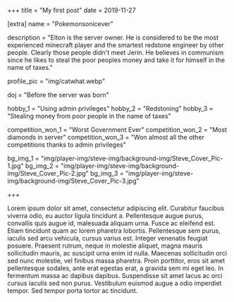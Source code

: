 +++
title = "My first post"
date = 2019-11-27

[extra]
name = "Pokemonsonicever"

description = "Elton is the server owner. He is considered to be the most experienced minecraft player and the smartest redstone engineer by other people. Clearly those people didn't meet Jerin. He believes in communism since he likes to steal the poor peoples money and take it for himself in the name of taxes."

profile_pic = "img/catwhat.webp"

doj = "Before the server was born"

hobby_1 = "Using admin privileges"
hobby_2 = "Redstoning"
hobby_3 = "Stealing money from poor people in the name of taxes"

competition_won_1 = "Worst Government Ever"
competition_won_2 = "Most diamonds in server"
competition_won_3 = "Won almost all the other competitions thanks to admin privileges"

bg_img_1 = "img/player-img/steve-img/background-img/Steve_Cover_Pic-1.jpg"
bg_img_2 = "img/player-img/steve-img/background-img/Steve_Cover_Pic-2.jpg"
bg_img_3 = "img/player-img/steve-img/background-img/Steve_Cover_Pic-3.jpg"

+++

Lorem ipsum dolor sit amet, consectetur adipiscing elit. Curabitur faucibus viverra odio, eu auctor ligula tincidunt a. Pellentesque augue purus, convallis quis augue id, malesuada aliquam urna. Fusce ac eleifend est. Etiam tincidunt quam ac lorem pharetra lobortis. Pellentesque sem purus, iaculis sed arcu vehicula, cursus varius est. Integer venenatis feugiat posuere. Praesent rutrum, neque in molestie aliquet, magna mauris sollicitudin mauris, ac suscipit urna enim id nulla. Maecenas sollicitudin orci sed nunc molestie, vel finibus massa pharetra. Proin porttitor, eros sit amet pellentesque sodales, ante erat egestas erat, a gravida sem mi eget leo. In fermentum massa ac dapibus dapibus. Suspendisse sit amet lacus ac orci cursus iaculis sed non purus. Vestibulum euismod augue a odio imperdiet tempor. Sed tempor porta tortor ac tincidunt.
